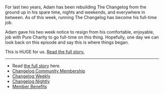 For last two years, Adam has been rebuilding The Changelog from the ground up in his spare time, nights and weekends, and everywhere in between. As of this week, running The Changelog has become his full-time job.

Adam gave his two week notice to resign from his comfortable, enjoyable, job with Pure Charity to go full-time on this thing. Hopefully, one day we can look back on this episode and say this is where things began.

This is HUGE for us. [Read the full story.](https://changelog.com/posts/fulltime)

---

* Read [the full story](https://changelog.com/posts/fulltime) here.
* [Changelog Community Membership](https://changelog.com/membership)
* [Changelog Weekly](https://changelog.com/weekly)
* [Changelog Nightly](https://changelog.com/nightly)
* [Member Benefits](https://changelog.com/benefits)